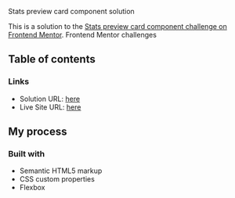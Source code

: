 Stats preview card component solution

This is a solution to the [Stats preview card component challenge on Frontend Mentor](https://www.frontendmentor.io/challenges/stats-preview-card-component-8JqbgoU62). Frontend Mentor challenges

## Table of contents

### Links

- Solution URL: [here](https://github.com/ahmedehab2/stats-preview-card-component-main)
- Live Site URL: [here](https://https://ahmedehab2.github.io/stats-preview-card-component-main/)

## My process

### Built with

- Semantic HTML5 markup
- CSS custom properties
- Flexbox

